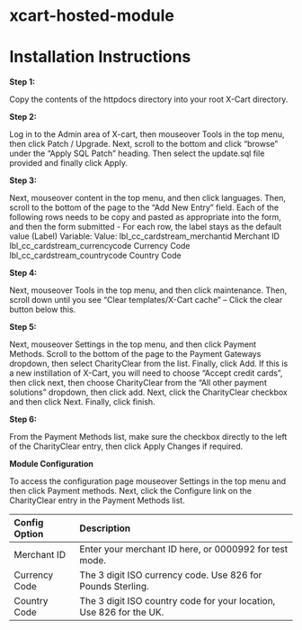 xcart-hosted-module
===================

Installation Instructions
=========================

**Step 1:**

Copy the contents of the httpdocs directory into your root X-Cart directory.

**Step 2:**

Log in to the Admin area of X-cart, then mouseover Tools in the top menu, then click
Patch / Upgrade.
Next, scroll to the bottom and click “browse” under the “Apply SQL Patch” heading.
Then select the update.sql file provided and finally click Apply.

**Step 3:**

Next, mouseover content in the top menu, and then click languages. Then, scroll to
the bottom of the page to the “Add New Entry” field. Each of the following rows needs
to be copy and pasted as appropriate into the form, and then the form submitted - For
each row, the label stays as the default value (Label)
Variable: Value:
lbl_cc_cardstream_merchantid Merchant ID
lbl_cc_cardstream_currencycode Currency Code
lbl_cc_cardstream_countrycode Country Code

**Step 4:**

Next, mouseover Tools in the top menu, and then click maintenance. Then, scroll
down until you see “Clear templates/X-Cart cache” – Click the clear button below
this.

**Step 5:**

Next, mouseover Settings in the top menu, and then click Payment Methods. Scroll
to the bottom of the page to the Payment Gateways dropdown, then select
CharityClear from the list. Finally, click Add.
If this is a new instillation of X-Cart, you will need to choose “Accept credit cards”,
then click next, then choose CharityClear from the “All other payment solutions”
dropdown, then click add. Next, click the CharityClear checkbox and then click Next.
Finally, click finish.

**Step 6:**

From the Payment Methods list, make sure the checkbox directly to the left of the
CharityClear entry, then click Apply Changes if required.

**Module Configuration**

To access the configuration page mouseover Settings in the top menu and then click
Payment methods. Next, click the Configure link on the CharityClear entry in the
Payment Methods list.

| Config Option | Description |
| :-------------|:------------|
| Merchant ID | Enter your merchant ID here, or 0000992 for test mode. |
| Currency Code | The 3 digit ISO currency code. Use 826 for Pounds Sterling. |
| Country Code | The 3 digit ISO country code for your location, Use 826 for the UK. |
